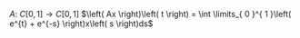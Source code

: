 $A:\ C\left[ 0, 1 \right] \to C\left[ 0, 1 \right]$
$\left( Ax \right)\left( t \right) = \int \limits_{ 0 }^{ 1 }\left( e^{t} + e^{-s} \right)x\left( s \right)ds$
